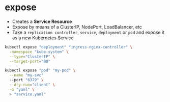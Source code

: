 # expose

- Creates a **Service Resource**
- Expose by means of a ClusterIP, NodePort, LoadBalancer, etc
- Take a `replication controller`, `service`, `deployment` or `pod` and expose it as a new Kubernetes Service

```sh
kubectl expose "deployment" "ingress-nginx-controller" \
  -namespace "kube-system" \
  --type="ClusterIP" \
  --target-port="80"
```

```sh
kubectl expose "pod" "my-pod" \
  --name "my-svc"
  --port "6379" \
  --dry-run="client" \
  -o "yaml" \
  > "service.yaml"
```
